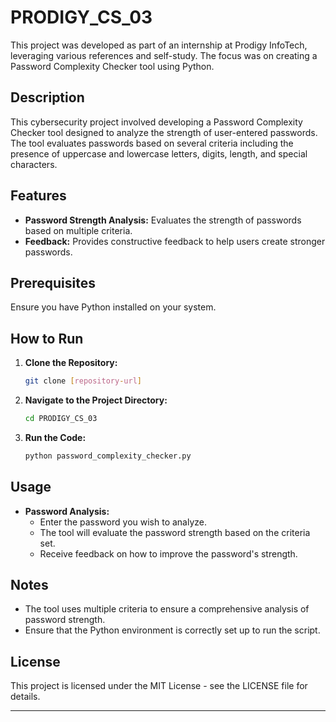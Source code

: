 # PRODIGY_CS_03

This project was developed as part of an internship at Prodigy InfoTech, leveraging various references and self-study. The focus was on creating a Password Complexity Checker tool using Python.

## Description

This cybersecurity project involved developing a Password Complexity Checker tool designed to analyze the strength of user-entered passwords. The tool evaluates passwords based on several criteria including the presence of uppercase and lowercase letters, digits, length, and special characters.

## Features

- **Password Strength Analysis:** Evaluates the strength of passwords based on multiple criteria.
- **Feedback:** Provides constructive feedback to help users create stronger passwords.

## Prerequisites

Ensure you have Python installed on your system.

## How to Run

1. **Clone the Repository:**
   ```sh
   git clone [repository-url]
   ```
2. **Navigate to the Project Directory:**
   ```sh
   cd PRODIGY_CS_03
   ```
3. **Run the Code:**
   ```sh
   python password_complexity_checker.py
   ```

## Usage

- **Password Analysis:**
  - Enter the password you wish to analyze.
  - The tool will evaluate the password strength based on the criteria set.
  - Receive feedback on how to improve the password's strength.

## Notes

- The tool uses multiple criteria to ensure a comprehensive analysis of password strength.
- Ensure that the Python environment is correctly set up to run the script.

## License

This project is licensed under the MIT License - see the LICENSE file for details.

---
